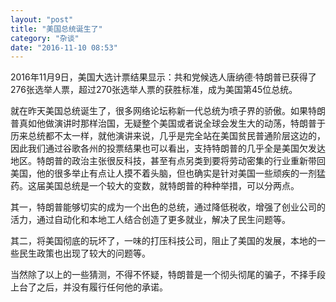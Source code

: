 ```yaml
---
layout: "post"
title: "美国总统诞生了"
category: "杂谈"
date: "2016-11-10 08:53"
---
```


2016年11月9日，美国大选计票结果显示：共和党候选人唐纳德·特朗普已获得了276张选举人票，超过270张选举人票的获胜标准，成为美国第45位总统。

就在昨天美国总统诞生了，很多网络论坛称新一代总统为喷子界的骄傲。如果特朗普真如他做演讲时那样治国，无疑整个美国或者说全球会发生大的动荡，特朗普于历来总统都不太一样，就他演讲来说，几乎是完全站在美国贫民普通阶层这边的，因此我们通过谷歌各州的投票结果也可以看出，支持特朗普的几乎全是美国欠发达地区。特朗普的政治主张很反科技，甚至有点另类到要将劳动密集的行业重新带回美国，他的很多举止有点让人摸不着头脑，但也确实是针对美国一些顽疾的一剂猛药。这届美国总统是一个较大的变数，就特朗普的种种举措，可以分两点。

其一，特朗普能够切实的成为一个出色的总统，通过降低税收，增强了创业公司的活力，通过自动化和本地工人结合创造了更多就业，解决了民生问题等。

其二，将美国彻底的玩坏了，一味的打压科技公司，阻止了美国的发展，本地的一些民生政策也出现了较大的问题等。

当然除了以上的一些猜测，不得不怀疑，特朗普是一个彻头彻尾的骗子，不择手段上台了之后，并没有履行任何他的承诺。

<!-- more -->
